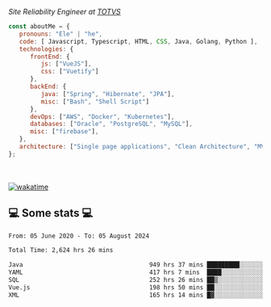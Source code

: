 <p><em>Site Reliability Engineer at <a href="https://www.totvs.com/">TOTVS</a></br>
</em></p>


```javascript
const aboutMe = {
   pronouns: "Ele" | "he",
   code: [ Javascript, Typescript, HTML, CSS, Java, Golang, Python ],
   technologies: {
      frontEnd: {
         js: ["VueJS"],
         css: ["Vuetify"]
      },
      backEnd: {
         java: ["Spring", "Hibernate", "JPA"],
         misc: ["Bash", "Shell Script"]
      },
      devOps: ["AWS", "Docker", "Kubernetes"],
      databases: ["Oracle", "PostgreSQL", "MySQL"],
      misc: ["firebase"],
   },
   architecture: ["Single page applications", "Clean Architecture", "MVC", "Microservices"],
};
```
</br></br>
[![wakatime](https://wakatime.com/badge/user/a3a8ed06-d304-4d6b-bc86-4adc418cdea7.svg)](https://wakatime.com/@a3a8ed06-d304-4d6b-bc86-4adc418cdea7)
<h2>💻 Some stats 💻</h2>

<!--START_SECTION:waka-->

```txt
From: 05 June 2020 - To: 05 August 2024

Total Time: 2,624 hrs 26 mins

Java                                   949 hrs 37 mins █████████░░░░░░░░░░░░░░░░   36.18 %
YAML                                   417 hrs 7 mins  ████░░░░░░░░░░░░░░░░░░░░░   15.89 %
SQL                                    252 hrs 26 mins ██▒░░░░░░░░░░░░░░░░░░░░░░   09.62 %
Vue.js                                 198 hrs 50 mins ██░░░░░░░░░░░░░░░░░░░░░░░   07.58 %
XML                                    165 hrs 14 mins █▓░░░░░░░░░░░░░░░░░░░░░░░   06.30 %
```

<!--END_SECTION:waka-->
